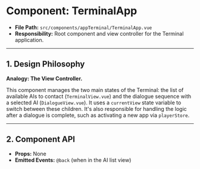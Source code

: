 # Component: TerminalApp

- **File Path:** `src/components/appTerminal/TerminalApp.vue`
- **Responsibility:** Root component and view controller for the Terminal application.

---

## 1. Design Philosophy

**Analogy: The View Controller.**

This component manages the two main states of the Terminal: the list of available AIs to contact (`TerminalView.vue`) and the dialogue sequence with a selected AI (`DialogueView.vue`). It uses a `currentView` state variable to switch between these children. It's also responsible for handling the logic after a dialogue is complete, such as activating a new app via `playerStore`.

---

## 2. Component API

- **Props:** None
- **Emitted Events:** `@back` (when in the AI list view)

